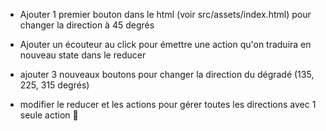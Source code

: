 - Ajouter 1 premier bouton dans le html (voir src/assets/index.html) pour changer la direction à 45 degrés

- Ajouter un écouteur au click pour émettre une action qu'on traduira en nouveau state dans le reducer

- ajouter 3 nouveaux boutons pour changer la direction du dégradé (135, 225, 315 degrés)

- modifier le reducer et les actions pour gérer toutes les directions avec 1 seule action 🤔